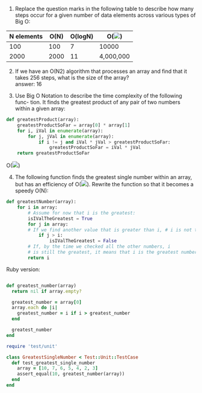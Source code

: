 1. Replace the question marks in the following table to describe how many steps occur for a given number of data
   elements across various types of Big O:

| N elements | O(N) | O(logN) | O(<img src="https://latex.codecogs.com/svg.image?N^{2}">)      |
|------------|------|---------|-----------|
| 100        | 100  | 7       | 10000     |
| 2000       | 2000 | 11      | 4,000,000 |

2. If we have an O(N2) algorithm that processes an array and find that it takes 256 steps, what is the size of the
   array?  
   answer: 16

3. Use Big O Notation to describe the time complexity of the following func- tion. It finds the greatest product of any
   pair of two numbers within a given array:

```python
def greatestProduct(array):
    greatestProductSoFar = array[0] * array[1]
    for i, iVal in enumerate(array): 
        for j, jVal in enumerate(array):
            if i != j and iVal * jVal > greatestProductSoFar: 
                greatestProductSoFar = iVal * jVal
    return greatestProductSoFar
```

O(<img src="https://latex.codecogs.com/svg.image?N^{2}">)

4. The following function finds the greatest single number within an array, but has an efficiency of
   O(<img src="https://latex.codecogs.com/svg.image?N^{2}">). Rewrite the function so that it becomes a speedy O(N):

```python
def greatestNumber(array): 
    for i in array:
        # Assume for now that i is the greatest:
        isIValTheGreatest = True
        for j in array:
        # If we find another value that is greater than i, # i is not the greatest:
            if j > i:
                isIValTheGreatest = False
        # If, by the time we checked all the other numbers, i
        # is still the greatest, it means that i is the greatest number: if isIValTheGreatest:
        return i
```

Ruby version:

```ruby

def greatest_number(array)
  return nil if array.empty?

  greatest_number = array[0]
  array.each do |i|
    greatest_number = i if i > greatest_number
  end

  greatest_number
end

require 'test/unit'

class GreatestSingleNumber < Test::Unit::TestCase
  def test_greatest_single_number
    array = [10, 7, 6, 5, 4, 2, 3]
    assert_equal(10, greatest_number(array))
  end
end

```
